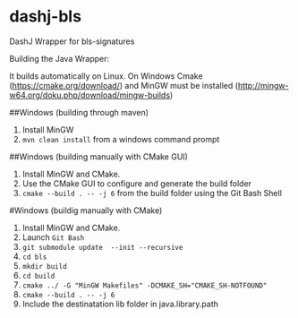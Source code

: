 # dashj-bls
DashJ Wrapper for bls-signatures

Building the Java Wrapper:

It builds automatically on Linux.  On Windows Cmake (https://cmake.org/download/) and MinGW must be installed (http://mingw-w64.org/doku.php/download/mingw-builds)

##Windows (building through maven)
1.  Install MinGW
2.  `mvn clean install` from a windows command prompt

##Windows (building manually with CMake GUI)
1. Install MinGW and CMake.
2. Use the CMake GUI to configure and generate the build folder
3. `cmake --build . -- -j 6` from the build folder using the Git Bash Shell

#Windows (buildig manually with CMake)
1) Install MinGW and CMake.
2) Launch `Git Bash`
3) `git submodule update  --init --recursive`
4) `cd bls`
5) `mkdir build`
6) `cd build`
7) `cmake ../ -G "MinGW Makefiles" -DCMAKE_SH="CMAKE_SH-NOTFOUND"`
8) `cmake --build . -- -j 6` 
9) Include the destinatation lib folder in java.library.path


